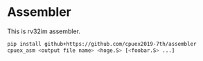 # Assembler

This is rv32im assembler.

```sh
pip install github+https://github.com/cpuex2019-7th/assembler
cpuex_asm <output file name> <hoge.S> [<foobar.S> ...]
```
